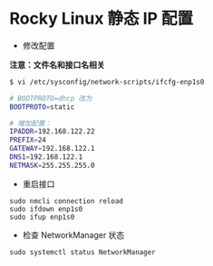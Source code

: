 
# Rocky Linux 静态 IP 配置

- 修改配置

**注意：文件名和接口名相关**

```bash
$ vi /etc/sysconfig/network-scripts/ifcfg-enp1s0

# BOOTPROTO=dhcp 改为
BOOTPROTO=static

# 增加配置：
IPADDR=192.168.122.22
PREFIX=24
GATEWAY=192.168.122.1
DNS1=192.168.122.1
NETMASK=255.255.255.0
```

- 重启接口

```
sudo nmcli connection reload
sudo ifdown enp1s0
sudo ifup enp1s0
```

- 检查 NetworkManager 状态

```
sudo systemctl status NetworkManager
```
